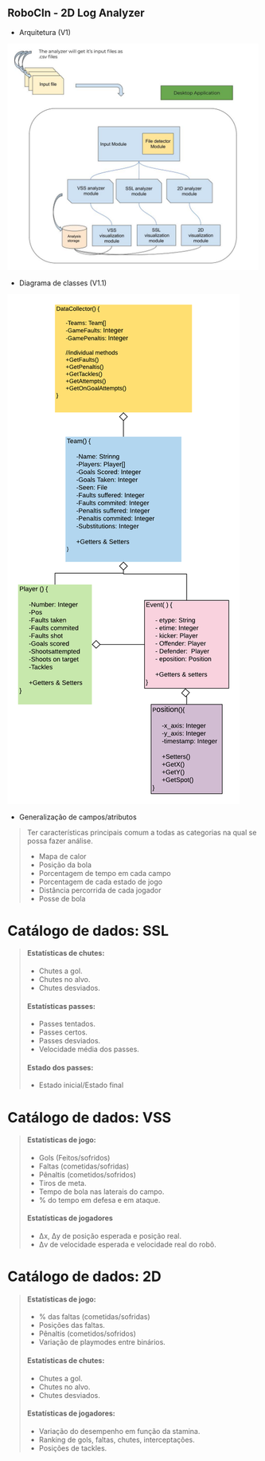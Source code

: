 ## RoboCIn - 2D Log Analyzer

- Arquitetura (V1)

![Screenshot](./DOC/la.jpg)

- Diagrama de classes (V1.1)

![Screenshot](./DOC/classes_v1_1.png)

- Generalização de campos/atributos

> Ter características principais comum a todas as categorias na qual se possa fazer análise.
> - Mapa de calor
> - Posição da bola
>  - Porcentagem de tempo em cada campo
>  - Porcentagem de cada estado de jogo
>  - Distância percorrida de cada jogador
>  - Posse de bola


# Catálogo de dados: SSL
> #### Estatísticas de chutes:
> - Chutes a gol.
> - Chutes no alvo.
> - Chutes desviados.
>
> #### Estatísticas passes:
> - Passes tentados.
> - Passes certos.
> - Passes desviados.
> - Velocidade média dos passes.
>
> #### Estado dos passes:
> - Estado inicial/Estado final
  

# Catálogo de dados: VSS

> #### Estatísticas de jogo:
> - Gols (Feitos/sofridos)
> - Faltas (cometidas/sofridas)
> - Pênaltis (cometidos/sofridos)
> - Tiros de meta.
> - Tempo de bola nas laterais do campo.
> - % do tempo em defesa e em ataque.
> #### Estatísticas de jogadores
> - Δx, Δy de posição esperada e posição real.
> - Δv de velocidade esperada e velocidade real do robô.

# Catálogo de dados: 2D

> #### Estatísticas de jogo:
> - % das faltas (cometidas/sofridas)
> - Posições das faltas.
> - Pênaltis (cometidos/sofridos)
> - Variação de playmodes entre binários.
> #### Estatísticas de chutes:
> - Chutes a gol.
> - Chutes no alvo.
> - Chutes desviados.
> #### Estatísticas de jogadores:
> - Variação do desempenho em função da stamina.
> - Ranking de gols, faltas, chutes, interceptações.
> - Posições de tackles.
	
